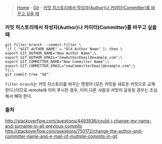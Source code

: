 > [Home](https://github.com/jjmean2/til) - [Git](https://github.com/jjmean2/til/tree/master/git) - [커밋 히스토리에서 작성자(Author)나 커미터(Committer)를 바꾸고 싶을 때](https://github.com/jjmean2/til/blob/master/git/git-to-change-author-of-commit-history.md)


### 커밋 히스토리에서 작성자(Author)나 커미터(Committer)를 바꾸고 싶을 때 

```
git filter-branch --commit-filter \
'if [ "$GIT_AUTHOR_NAME" = "Old Author Name" ]; then \
export GIT_AUTHOR_NAME="New Author Name";\
export GIT_AUTHOR_EMAIL="newAuthorEmail@example.com";\
export GIT_COMMITTER_NAME="New Committer Name";\
export GIT_COMMITTER_EMAIL="newCommitterEmail@example.com";\
fi;\
git commit-tree "$@"'
```

`filter-branch`는 커밋 히스토리를 바꾸는 명령어 (모든 커밋을 새로운 커밋으로 교체한다.)이므로 remote에 이미 푸시한 경우, 이미 다른 사람과 커밋이 공유된 경우는 조심해서 해야 한다. 


### 출처
http://stackoverflow.com/questions/4493936/could-i-change-my-name-and-surname-in-all-previous-commits
http://stackoverflow.com/questions/750172/change-the-author-and-committer-name-and-e-mail-of-multiple-commits-in-git
